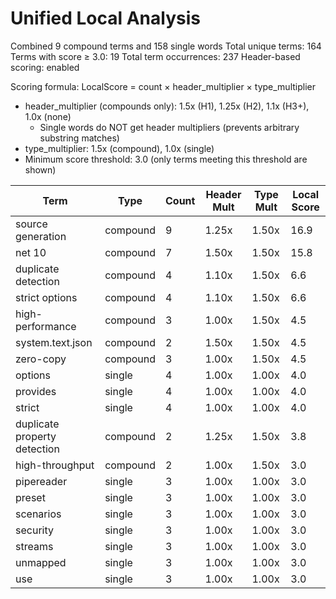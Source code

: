 # Unified Local Analysis

Combined 9 compound terms and 158 single words
Total unique terms: 164
Terms with score ≥ 3.0: 19
Total term occurrences: 237
Header-based scoring: enabled

Scoring formula: LocalScore = count × header_multiplier × type_multiplier
- header_multiplier (compounds only): 1.5x (H1), 1.25x (H2), 1.1x (H3+), 1.0x (none)
  - Single words do NOT get header multipliers (prevents arbitrary substring matches)
- type_multiplier: 1.5x (compound), 1.0x (single)
- Minimum score threshold: 3.0 (only terms meeting this threshold are shown)

| Term | Type | Count | Header Mult | Type Mult | Local Score |
|------|------|-------|-------------|-----------|-------------|
| source generation | compound | 9 | 1.25x | 1.50x | 16.9 |
| net 10 | compound | 7 | 1.50x | 1.50x | 15.8 |
| duplicate detection | compound | 4 | 1.10x | 1.50x | 6.6 |
| strict options | compound | 4 | 1.10x | 1.50x | 6.6 |
| high-performance | compound | 3 | 1.00x | 1.50x | 4.5 |
| system.text.json | compound | 2 | 1.50x | 1.50x | 4.5 |
| zero-copy | compound | 3 | 1.00x | 1.50x | 4.5 |
| options | single | 4 | 1.00x | 1.00x | 4.0 |
| provides | single | 4 | 1.00x | 1.00x | 4.0 |
| strict | single | 4 | 1.00x | 1.00x | 4.0 |
| duplicate property detection | compound | 2 | 1.25x | 1.50x | 3.8 |
| high-throughput | compound | 2 | 1.00x | 1.50x | 3.0 |
| pipereader | single | 3 | 1.00x | 1.00x | 3.0 |
| preset | single | 3 | 1.00x | 1.00x | 3.0 |
| scenarios | single | 3 | 1.00x | 1.00x | 3.0 |
| security | single | 3 | 1.00x | 1.00x | 3.0 |
| streams | single | 3 | 1.00x | 1.00x | 3.0 |
| unmapped | single | 3 | 1.00x | 1.00x | 3.0 |
| use | single | 3 | 1.00x | 1.00x | 3.0 |
